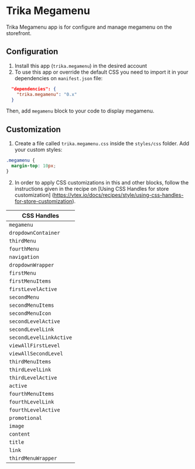 # Trika Megamenu

  Trika Megamenu app is for configure and manage megamenu on the storefront.

## Configuration

  1. Install this app (`trika.megamenu`) in the desired account
  3. To use this app or override the default CSS you need to import it in your dependencies on `manifest.json` file:

  ```json
    "dependencies": {
      "trika.megamenu": "0.x"
    }
  ```
  Then, add `megamenu` block to your code to display megamenu.


## Customization

  1. Create a file called `trika.megamenu.css` inside the `styles/css` folder. Add your custom styles:

  ```css
  .megamenu {
    margin-top: 10px;
  }
  ```
  
  2. In order to apply CSS customizations in this and other blocks, follow the instructions given in the recipe on [Using CSS Handles for store customization]      (https://vtex.io/docs/recipes/style/using-css-handles-for-store-customization).

  | CSS Handles             |
  | ----------------------- |
  | `megamenu`              |
  | `dropdownContainer`     | 
  | `thirdMenu`             |
  | `fourthMenu`            |
  | `navigation`            |
  | `dropdownWrapper`       |
  | `firstMenu`             |
  | `firstMenuItems`        |
  | `firstLevelActive`      |
  | `secondMenu`            |
  | `secondMenuItems`       |
  | `secondMenuIcon`        |
  | `secondLevelActive`     |
  | `secondLevelLink`       |
  | `secondLevelLinkActive` |
  | `viewAllFirstLevel`     |
  | `viewAllSecondLevel`    |
  | `thirdMenuItems`        |
  | `thirdLevelLink`        |
  | `thirdLevelActive`      |
  | `active`                |
  | `fourthMenuItems`       |
  | `fourthLevelLink`       |
  | `fourthLevelActive`     |
  | `promotional`           |
  | `image`                 |
  | `content`               |
  | `title`                 |
  | `link`                  |
  | `thirdMenuWrapper`      |
  